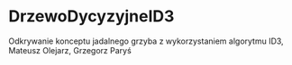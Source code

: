 # DrzewoDycyzyjneID3
Odkrywanie konceptu jadalnego grzyba z wykorzystaniem algorytmu ID3, Mateusz Olejarz, Grzegorz Paryś
